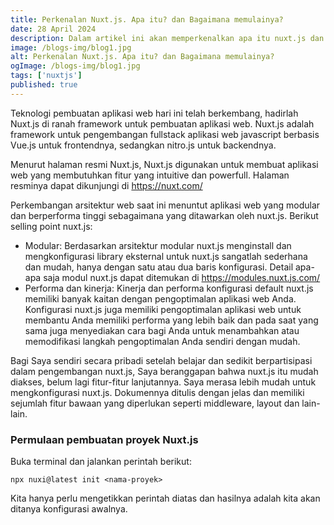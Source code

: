 ```yaml
---
title: Perkenalan Nuxt.js. Apa itu? dan Bagaimana memulainya?
date: 28 April 2024
description: Dalam artikel ini akan memperkenalkan apa itu nuxt.js dan bagaimana memulainya
image: /blogs-img/blog1.jpg
alt: Perkenalan Nuxt.js. Apa itu? dan Bagaimana memulainya?
ogImage: /blogs-img/blog1.jpg
tags: ['nuxtjs']
published: true
---
```


Teknologi pembuatan aplikasi web hari ini telah berkembang, hadirlah Nuxt.js di ranah framework untuk pembuatan aplikasi web. Nuxt.js adalah framework untuk pengembangan fullstack aplikasi web javascript berbasis Vue.js untuk frontendnya, sedangkan nitro.js untuk backendnya.

Menurut halaman resmi Nuxt.js, Nuxt.js digunakan untuk membuat aplikasi web yang membutuhkan fitur yang intuitive dan powerfull. Halaman resminya dapat dikunjungi di https://nuxt.com/

Perkembangan arsitektur web saat ini menuntut aplikasi web yang modular dan berperforma tinggi sebagaimana yang ditawarkan oleh nuxt.js. Berikut selling point nuxt.js:
- Modular: Berdasarkan arsitektur modular nuxt.js menginstall dan mengkonfigurasi library eksternal untuk nuxt.js sangatlah sederhana dan mudah, hanya dengan satu atau dua baris konfigurasi. Detail apa-apa saja modul nuxt.js dapat ditemukan di https://modules.nuxt.js.com/
- Performa dan kinerja: Kinerja dan performa konfigurasi default nuxt.js memiliki banyak kaitan dengan pengoptimalan aplikasi web Anda. Konfigurasi nuxt.js juga memiliki pengoptimalan aplikasi web untuk membantu Anda memiliki performa yang lebih baik dan pada saat yang sama juga menyediakan cara bagi Anda untuk menambahkan atau memodifikasi langkah pengoptimalan Anda sendiri dengan mudah.

Bagi Saya sendiri secara pribadi setelah belajar dan sedikit berpartisipasi dalam pengembangan nuxt.js, Saya beranggapan bahwa nuxt.js itu mudah diakses, belum lagi fitur-fitur lanjutannya. Saya merasa lebih mudah untuk mengkonfigurasi nuxt.js. Dokumennya ditulis dengan jelas dan memiliki sejumlah fitur bawaan yang diperlukan seperti middleware, layout dan lain-lain.

### Permulaan pembuatan proyek Nuxt.js
Buka terminal dan jalankan perintah berikut:
```
npx nuxi@latest init <nama-proyek>
```

Kita hanya perlu mengetikkan perintah diatas dan hasilnya adalah kita akan ditanya konfigurasi awalnya.

